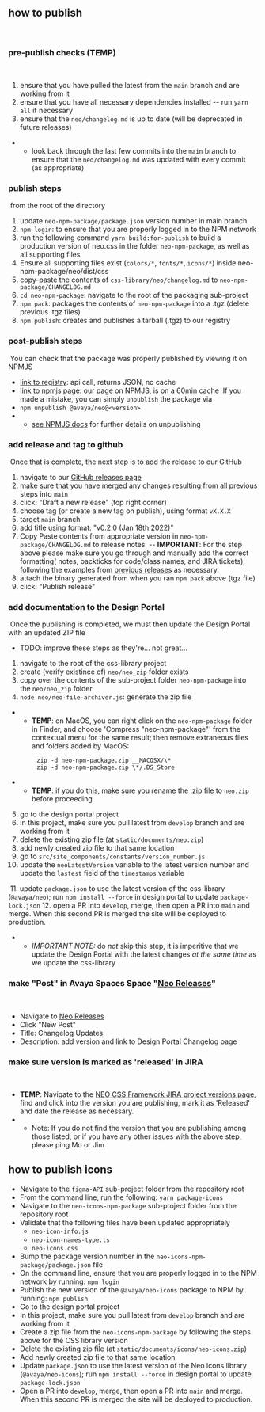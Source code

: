 ## how to publish
​
### pre-publish checks (TEMP)
​
1. ensure that you have pulled the latest from the `main` branch and are working from it
2. ensure that you have all necessary dependencies installed -- run `yarn all` if necessary
3. ensure that the `neo/changelog.md` is up to date (will be deprecated in future releases)
​
- - look back through the last few commits into the `main` branch to ensure that the `neo/changelog.md` was updated with every commit (as appropriate)
​
### publish steps
​
from the root of the directory
​
1. update `neo-npm-package/package.json` version number in main branch
2. `npm login`: to ensure that you are properly logged in to the NPM network
3. run the following command `yarn build:for-publish` to build a production version of neo.css in the folder `neo-npm-package`, as well as all supporting files
4. Ensure all supporting files exist (`colors/*`, `fonts/*`, `icons/*`) inside neo-npm-package/neo/dist/css
5. copy-paste the contents of `css-library/neo/changelog.md` to `neo-npm-package/CHANGELOG.md`
6. `cd neo-npm-package`: navigate to the root of the packaging sub-project
7. `npm pack`: packages the contents of `neo-npm-package` into a .tgz (delete previous .tgz files)
8. `npm publish`: creates and publishes a tarball (.tgz) to our registry
​
### post-publish steps
​
You can check that the package was properly published by viewing it on NPMJS
​
- [link to registry](https://registry.npmjs.org/@avaya%2fneo): api call, returns JSON, no cache
- [link to npmjs page](https://www.npmjs.com/package/@avaya/neo): our page on NPMJS, is on a 60min cache
​
If you made a mistake, you can simply `unpublish` the package via
​
- `npm unpublish @avaya/neo@<version>`
- - [see NPMJS docs](https://docs.npmjs.com/cli/v8/commands/npm-unpublish) for further details on unpublishing
​
### add release and tag to github
​
Once that is complete, the next step is to add the release to our GitHub
​
1. navigate to our [GitHub releases page](https://github.com/avaya-dux/neo-css-library/releases)
2. make sure that you have merged any changes resulting from all previous steps into `main`
3. click: "Draft a new release" (top right corner)
4. choose tag (or create a new tag on publish), using format `vX.X.X`
5. target `main` branch
6. add title using format: "v0.2.0 (Jan 18th 2022)"
7. Copy Paste contents from appropriate version in `neo-npm-package/CHANGELOG.md` to release notes
​
-- **IMPORTANT**:  For the step above please make sure you go through and manually add the correct formatting( notes, backticks for code/class names, and JIRA tickets), following the examples from [previous releases](https://github.com/avaya-dux/neo-css-library/releases/tag/v3.66.0) as necessary.
​
8. attach the binary generated from when you ran `npm pack` above (tgz file)
9. click: "Publish release"
​
### add documentation to the Design Portal
​
Once the publishing is completed, we must then update the Design Portal with an updated ZIP file
​
- TODO: improve these steps as they're... not great...
​
1. navigate to the root of the css-library project
2. create (verify existince of) `neo/neo_zip` folder exists
3. copy over the contents of the sub-project folder `neo-npm-package` into the `neo/neo_zip` folder
4. `node neo/neo-file-archiver.js`: generate the zip file
​
- - **TEMP**: on MacOS, you can right click on the `neo-npm-package` folder in Finder, and choose 'Compress "neo-npm-package"' from the contextual menu for the same result; then remove extraneous files and folders added by MacOS:

```
        zip -d neo-npm-package.zip __MACOSX/\*
        zip -d neo-npm-package.zip \*/.DS_Store
```
- - **TEMP**: if you do this, make sure you rename the .zip file to `neo.zip` before proceeding
​
5. go to the design portal project
6. in this project, make sure you pull latest from `develop` branch and are working from it
7. delete the existing zip file (at `static/documents/neo.zip`)
8. add newly created zip file to that same location
​
9. go to `src/site_components/constants/version_number.js`
10. update the `neoLatestVersion` variable to the latest version number and update the `lastest` field of the `timestamps` variable

​
11. update `package.json` to use the latest version of the css-library (`@avaya/neo`); run `npm install --force` in design portal to update `package-lock.json`
12. open a PR into `develop`, merge, then open a PR into `main` and merge. When this second PR is merged the site will be deployed to production.
​
- - _IMPORTANT NOTE:_ do _not_ skip this step, it is imperitive that we update the Design Portal with the latest changes _at the same time_ as we update the css-library
​
### make "Post" in Avaya Spaces Space "[Neo Releases](https://spaces.avayacloud.com/spaces/63dc43746489f073ae069fca)"
​
- Navigate to [Neo Releases](https://spaces.avayacloud.com/spaces/63dc43746489f073ae069fca)
- Click "New Post"
- Title: Changelog Updates
- Description: add version and link to Design Portal Changelog page
​
### make sure version is marked as 'released' in JIRA
​
- **TEMP**: Navigate to the [NEO CSS Framework JIRA project versions page](https://jira.forge.avaya.com/projects/NEO/versions/), find and click into the version you are publishing, mark it as 'Released' and date the release as necessary.
​
- - Note: If you do not find the version that you are publishing among those listed, or if you have any other issues with the above step, please ping Mo or Jim

## how to publish icons

- Navigate to the `figma-API` sub-project folder from the repository root
- From the command line, run the following: `yarn package-icons`
- Navigate to the `neo-icons-npm-package` sub-project folder from the repository root
- Validate that the following files have been updated appropriately
  - `neo-icon-info.js`
  - `neo-icon-names-type.ts`
  - `neo-icons.css`
- Bump the package version number in the `neo-icons-npm-package/package.json` file
- On the command line, ensure that you are properly logged in to the NPM network by running: `npm login`
- Publish the new version of the `@avaya/neo-icons` package to NPM by running: `npm publish`
- Go to the design portal project
- In this project, make sure you pull latest from `develop` branch and are working from it
- Create a zip file from the `neo-icons-npm-package` by following the steps above for the CSS library version
- Delete the existing zip file (at `static/documents/icons/neo-icons.zip`)
- Add newly created zip file to that same location
- Update `package.json` to use the latest version of the Neo icons library (`@avaya/neo-icons`); run `npm install --force` in design portal to update `package-lock.json`
- Open a PR into `develop`, merge, then open a PR into `main` and merge. When this second PR is merged the site will be deployed to production.
